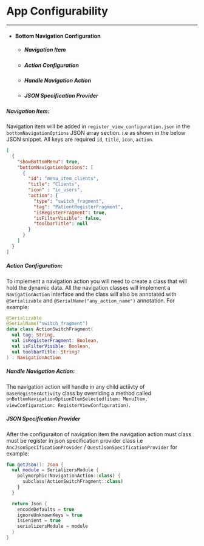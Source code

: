 
# App Configurability
---
- #### Bottom Navigation Configuration
  - ##### Navigation Item
  - ##### Action Configuration
  - ##### Handle Navigation Action
  - ##### JSON Specification Provider

##### Navigation Item:
Navigation item will be added in `register_view_configuration.json` in the `bottomNavigationOptions` JSON array section. i.e as shown in the below JSON snippet. All keys are required `id`, `title`, `icon`, `action`.

```JSON
[
  {
    "showBottomMenu": true,
    "bottomNavigationOptions": [
      {
        "id": "menu_item_clients",
        "title": "Clients",
        "icon" : "ic_users",
        "action": {
          "type": "switch_fragment",
          "tag": "PatientRegisterFragment",
          "isRegisterFragment": true,
          "isFilterVisible": false,
          "toolbarTitle": null
        }
      }
    ]
  }
]
```

##### Action Configuration:
To implement a navigation action you will need to create a class that will hold the dynamic data. All the navigation classes will implement a `NavigationAction` interface and the class will also be annotated with `@Serializable` and `@SerialName("any_action_name")` annotation. For example:

```Kotlin
@Serializable
@SerialName("switch_fragment")
data class ActionSwitchFragment(
  val tag: String,
  val isRegisterFragment: Boolean,
  val isFilterVisible: Boolean,
  val toolbarTitle: String?
) : NavigationAction
```

##### Handle Navigation Action:
The navigation action will handle in any child actiivty of `BaseRegisterActivity` class by overriding a method called `onBottomNavigationOptionItemSelected(item: MenuItem, viewConfiguration: RegisterViewConfiguration)`.

##### JSON Specification Provider
After the configuraiton of navigation item the navigation action must class must be register in json specification provider class i.e `AncJsonSpecificationProvider` / `QuestJsonSpecificationProvider` for example:

```Kotlin
fun getJson(): Json {
  val module = SerializersModule {
    polymorphic(NavigationAction::class) {
      subclass(ActionSwitchFragment::class)
    }
  }

  return Json {
    encodeDefaults = true
    ignoreUnknownKeys = true
    isLenient = true
    serializersModule = module
  }
}
```